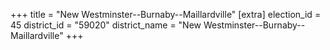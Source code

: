 +++
title = "New Westminster--Burnaby--Maillardville"
[extra]
election_id = 45
district_id = "59020"
district_name = "New Westminster--Burnaby--Maillardville"
+++
